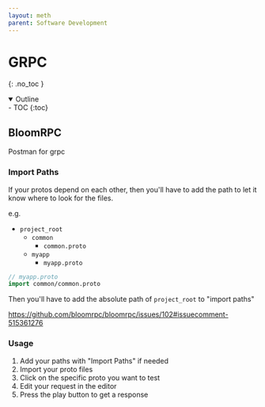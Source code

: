 ```yaml
---
layout: meth
parent: Software Development
---
```


# GRPC
{: .no_toc }

<details open markdown="block">
  <summary>
    Outline
  </summary>
- TOC
{:toc}
</details>

## BloomRPC

Postman for grpc 

### Import Paths

If your protos depend on each other, then you'll have to add the path to let it know where to look for the files.

e.g.

- `project_root`
	- `common`
		- `common.proto`
	- `myapp`
		- `myapp.proto`

```proto
// myapp.proto
import common/common.proto
```

Then you'll have to add the absolute path of `project_root` to "import paths"

<https://github.com/bloomrpc/bloomrpc/issues/102#issuecomment-515361276>

### Usage

1. Add your paths with "Import Paths" if needed
2. Import your proto files
3. Click on the specific proto you want to test
4. Edit your request in the editor
5. Press the play button to get a response